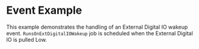 # Event Example

This example demonstrates the handling of an External Digital IO wakeup
event. `RunsOnExtDigitalIOWakeup` job is scheduled when the External
Digital IO is pulled Low.
